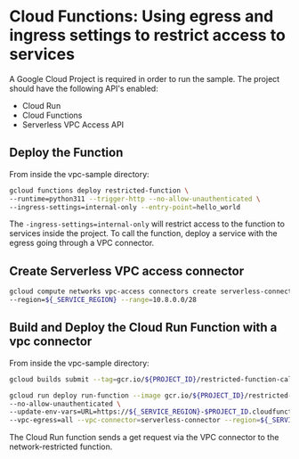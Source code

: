 # Cloud Functions: Using egress and ingress settings to restrict access to services 

A Google Cloud Project is required in order to run the sample. The project should have the following API's enabled:

* Cloud Run
* Cloud Functions
* Serverless VPC Access API 

## Deploy the Function 

From inside the vpc-sample directory:

```sh
gcloud functions deploy restricted-function \
--runtime=python311 --trigger-http --no-allow-unauthenticated \
--ingress-settings=internal-only --entry-point=hello_world
```

The `-ingress-settings=internal-only` will restrict access to the function to services inside the project.  To call the function, deploy a service with the egress going through a VPC connector.

## Create Serverless VPC access connector

```sh
gcloud compute networks vpc-access connectors create serverless-connector \
--region=${_SERVICE_REGION} --range=10.8.0.0/28
```

## Build and Deploy the Cloud Run Function with a vpc connector

From inside the vpc-sample directory:

```sh
gcloud builds submit --tag=gcr.io/${PROJECT_ID}/restricted-function-caller . 
```

```sh
gcloud run deploy run-function --image gcr.io/${PROJECT_ID}/restricted-function-caller \
--no-allow-unauthenticated \
--update-env-vars=URL=https://${_SERVICE_REGION}-$PROJECT_ID.cloudfunctions.net/restricted-function-caller \
--vpc-egress=all --vpc-connector=serverless-connector --region=${_SERVICE_REGION}
```

The Cloud Run function sends a get request via the VPC connector to the network-restricted function.
